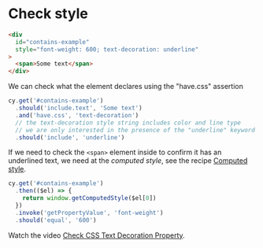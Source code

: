 # Check style

<!-- fiddle Check style -->

```html
<div
  id="contains-example"
  style="font-weight: 600; text-decoration: underline"
>
  <span>Some text</span>
</div>
```

We can check what the element declares using the "have.css" assertion

```js
cy.get('#contains-example')
  .should('include.text', 'Some text')
  .and('have.css', 'text-decoration')
  // the text-decoration style string includes color and line type
  // we are only interested in the presence of the "underline" keyword
  .should('include', 'underline')
```

If we need to check the `<span>` element inside to confirm it has an underlined text, we need at the _computed style_, see the recipe [Computed style](./computed-style.md).

```js
cy.get('#contains-example')
  .then(($el) => {
    return window.getComputedStyle($el[0])
  })
  .invoke('getPropertyValue', 'font-weight')
  .should('equal', '600')
```

Watch the video [Check CSS Text Decoration Property](https://youtu.be/Ij3g0W_oxPE).

<!-- fiddle-end -->
